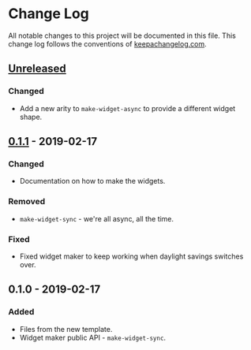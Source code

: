 # Change Log
All notable changes to this project will be documented in this file. This change log follows the conventions of [keepachangelog.com](http://keepachangelog.com/).

## [Unreleased]
### Changed
- Add a new arity to `make-widget-async` to provide a different widget shape.

## [0.1.1] - 2019-02-17
### Changed
- Documentation on how to make the widgets.

### Removed
- `make-widget-sync` - we're all async, all the time.

### Fixed
- Fixed widget maker to keep working when daylight savings switches over.

## 0.1.0 - 2019-02-17
### Added
- Files from the new template.
- Widget maker public API - `make-widget-sync`.

[Unreleased]: https://github.com/your-name/cljs-firebase/compare/0.1.1...HEAD
[0.1.1]: https://github.com/your-name/cljs-firebase/compare/0.1.0...0.1.1
